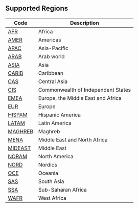 ## Supported Regions

| Code                                                                     | Description                        |
| ------------------------------------------------------------------------ | ---------------------------------- |
| [AFR](https://en.wikipedia.org/wiki/Africa)                              | Africa                             |
| [AMER](https://en.wikipedia.org/wiki/Americas)                           | Americas                           |
| [APAC](https://en.wikipedia.org/wiki/Asia-Pacific)                       | Asia-Pacific                       |
| [ARAB](https://en.wikipedia.org/wiki/Arab_world)                         | Arab world                         |
| [ASIA](https://en.wikipedia.org/wiki/Asia)                               | Asia                               |
| [CARIB](https://en.wikipedia.org/wiki/Caribbean)                         | Caribbean                          |
| [CAS](https://en.wikipedia.org/wiki/Central_Asia)                        | Central Asia                       |
| [CIS](https://en.wikipedia.org/wiki/Commonwealth_of_Independent_States)  | Commonwealth of Independent States |
| [EMEA](https://en.wikipedia.org/wiki/Europe,_the_Middle_East_and_Africa) | Europe, the Middle East and Africa |
| [EUR](https://en.wikipedia.org/wiki/Europe)                              | Europe                             |
| [HISPAM](https://en.wikipedia.org/wiki/Hispanic_America)                 | Hispanic America                   |
| [LATAM](https://en.wikipedia.org/wiki/Latin_America)                     | Latin America                      |
| [MAGHREB](https://en.wikipedia.org/wiki/Maghreb)                         | Maghreb                            |
| [MENA](https://en.wikipedia.org/wiki/MENA)                               | Middle East and North Africa       |
| [MIDEAST](https://en.wikipedia.org/wiki/Middle_East)                     | Middle East                        |
| [NORAM](https://en.wikipedia.org/wiki/North_America)                     | North America                      |
| [NORD](https://en.wikipedia.org/wiki/Nordic_countries)                   | Nordics                            |
| [OCE](https://en.wikipedia.org/wiki/Oceania)                             | Oceania                            |
| [SAS](https://en.wikipedia.org/wiki/South_Asia)                          | South Asia                         |
| [SSA](https://en.wikipedia.org/wiki/Sub-Saharan_Africa)                  | Sub-Saharan Africa                 |
| [WAFR](https://en.wikipedia.org/wiki/West_Africa)                        | West Africa                        |
